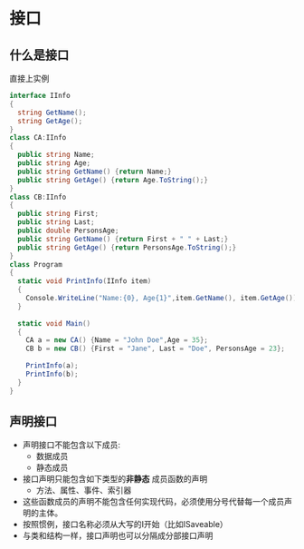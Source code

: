 # 接口
## 什么是接口
直接上实例
```c#
interface IInfo
{
  string GetName();
  string GetAge();
}
class CA:IInfo
{
  public string Name;
  public string Age;
  public string GetName() {return Name;}
  public string GetAge() {return Age.ToString();}
}
class CB:IInfo
{
  public string First;
  public string Last;
  public double PersonsAge;
  public string GetName() {return First + " " + Last;}
  public string GetAge() {return PersonsAge.ToString();}
}
class Program
{
  static void PrintInfo(IInfo item)
  {
    Console.WriteLine("Name:{0}, Age{1}",item.GetName(), item.GetAge());
  }
  
  static void Main()
  {
    CA a = new CA() {Name = "John Doe",Age = 35};
    CB b = new CB() {First = "Jane", Last = "Doe", PersonsAge = 23};
    
    PrintInfo(a);
    PrintInfo(b);
  }
}
```

## 声明接口
* 声明接口不能包含以下成员:  
  * 数据成员
  * 静态成员
* 接口声明只能包含如下类型的**非静态** 成员函数的声明
  * 方法、属性、事件、索引器
* 这些函数成员的声明不能包含任何实现代码，必须使用分号代替每一个成员声明的主体。  
* 按照惯例，接口名称必须从大写的I开始（比如ISaveable）
* 与类和结构一样，接口声明也可以分隔成分部接口声明  


